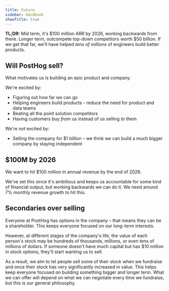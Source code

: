 ```yaml
---
title: Future
sidebar: Handbook
showTitle: true
---
```


**TL;DR:** Mid term, it's $100 million ARR by 2026, working backwards from there. Longer term, outcompete top-down competitors worth $50 billion. If we get that far, we'll have helped _tens of millions_ of engineers build better products.

## Will PostHog sell?

What motivates us is building an epic product and company.

We're excited by:

* Figuring out how far we can go
* Helping engineers build products - reduce the need for product and data teams
* Beating all the point solution competitors
* Having customers buy _from_ us instead of us selling _to_ them

We're *not* excited by:

* Selling the company for $1 billion – we think we can build a much bigger company by staying independent

## $100M by 2026

We want to hit $100 million in annual revenue by the end of 2026.

We've set this since it's ambitious and keeps us accountable for some kind of financial output, but working backwards we can do it. We need around 7% monthly revenue growth to hit this.

## Secondaries over selling

Everyone at PostHog has options in the company – that means they can be a shareholder. This keeps everyone focused on our long-term interests.

However, at different stages of the company's life, the value of each person's stock may be hundreds of thousands, millions, or even tens of millions of dollars. If someone doesn't have much capital but has $10 million in stock options, they'll start wanting us to sell.

As a result, we aim to let people sell some of their stock when we fundraise and once their stock has very significantly increased in value. This helps keep everyone focused on building something bigger and longer term. What we can offer will depend on what we can negotiate every time we fundraise, but this is our general philosophy.